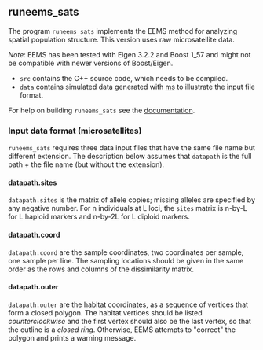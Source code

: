 
## runeems_sats

The program `runeems_sats` implements the EEMS method for analyzing spatial population structure. This version uses raw microsatellite data.

*Note*: EEMS has been tested with Eigen 3.2.2 and Boost 1_57 and might not be compatible with newer versions of Boost/Eigen.

* `src` contains the C++ source code, which needs to be compiled.
* `data` contains simulated data generated with [ms](http://home.uchicago.edu/rhudson1/source/mksamples.html) to illustrate the input file format.

For help on building `runeems_sats` see the [documentation](README.md).

### Input data format (microsatellites)

`runeems_sats` requires three data input files that have the same file name but different extension. The description below assumes that `datapath` is the full path + the file name (but without the extension).

#### datapath.sites

`datapath.sites` is the matrix of allele copies; missing alleles are specified by any negative number. For n individuals at L loci, the `sites` matrix is n-by-L for L haploid markers and n-by-2L for L diploid markers.

#### datapath.coord

`datapath.coord` are the sample coordinates, two coordinates per sample, one sample per line. The sampling locations should be given in the same order as the rows and columns of the dissimilarity matrix.

#### datapath.outer

`datapath.outer` are the habitat coordinates, as a sequence of vertices that form a closed polygon. The habitat vertices should be listed *counterclockwise* and the first vertex should also be the last vertex, so that the outline is a *closed ring*. Otherwise, EEMS attempts to "correct" the polygon and prints a warning message.
